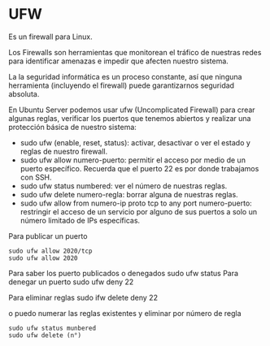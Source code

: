 # UFW

Es un firewall para Linux.

Los Firewalls son herramientas que monitorean el tráfico de nuestras redes para identificar amenazas e impedir que afecten nuestro sistema.

La la seguridad informática es un proceso constante, así que ninguna herramienta (incluyendo el firewall) puede garantizarnos seguridad absoluta.

En Ubuntu Server podemos usar ufw (Uncomplicated Firewall) para crear algunas reglas, verificar los puertos que tenemos abiertos y realizar una protección básica de nuestro sistema:

- sudo ufw (enable, reset, status): activar, desactivar o ver el estado y reglas de nuestro firewall.
- sudo ufw allow numero-puerto: permitir el acceso por medio de un puerto específico. Recuerda que el puerto 22 es por donde trabajamos con SSH.
- sudo ufw status numbered: ver el número de nuestras reglas.
- sudo ufw delete numero-regla: borrar alguna de nuestras reglas.
- sudo ufw allow from numero-ip proto tcp to any port numero-puerto: restringir el acceso de un servicio por alguno de sus puertos a solo un número limitado de IPs específicas.

Para publicar un puerto 

    sudo ufw allow 2020/tcp
    sudo ufw allow 2020
Para saber los puerto publicados o denegados
    sudo ufw status
Para denegar un puerto
    sudo ufw deny 22

Para eliminar reglas
sudo ifw delete deny 22

o puedo numerar las reglas existentes y eliminar por número de regla

    sudo ufw status munbered
    sudo ufw delete (n°)